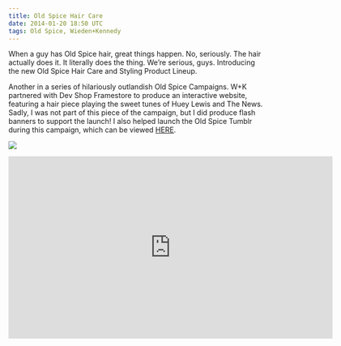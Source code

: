 ```yaml
---
title: Old Spice Hair Care
date: 2014-01-20 18:50 UTC
tags: Old Spice, Wieden+Kennedy
---
```



When a guy has Old Spice hair, great things happen. No, seriously. The hair actually does it. It literally does the thing. We’re serious, guys. Introducing the new Old Spice Hair Care and Styling Product Lineup.

Another in a series of hilariously outlandish Old Spice Campaigns. W+K partnered with Dev Shop Framestore to produce an interactive website, featuring a hair piece playing the sweet tunes of Huey Lewis and The News. Sadly, I was not part of this piece of the campaign, but I did produce flash banners to support the launch! I also helped launch the Old Spice Tumblr during this campaign, which can be viewed [ HERE](http://oldspice.tumblr.com). 


![](./haircare.jpg)
<iframe width="640" height="360" src="https://www.youtube.com/embed/1BOfhSVUI38?showinfo=0" frameborder="0" allowfullscreen></iframe>